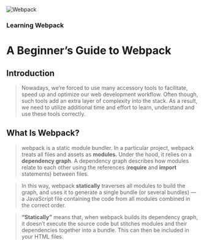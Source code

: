 ![Webpack](https://user-images.githubusercontent.com/40190772/87235137-d8732b00-c3d8-11ea-9422-fe329c1868af.png)

<p align="center">
  
  <h3>Learning Webpack</h3>
  
</p>

# A Beginner’s Guide to Webpack

## Introduction
> Nowadays, we’re forced to use many accessory tools to facilitate, speed up and optimize our web development workflow. Often though, such tools add an extra layer of complexity into the stack. As a result, we need to utilize additional time and effort to learn, understand and use these tools correctly.


## What Is Webpack?
> webpack is a static module bundler. In a particular project, webpack treats all files and assets as **modules**. Under the hood, it relies on a **dependency graph**. A dependency graph describes how modules relate to each other using the references (**require** and **import** statements) between files.

> In this way, webpack **statically** traverses all modules to build the graph, and uses it to generate a single bundle (or several bundles) — a JavaScript file containing the code from all modules combined in the correct order.

> **“Statically”** means that, when webpack builds its dependency graph, it doesn’t execute the source code but stitches modules and their dependencies together into a bundle. This can then be included in your HTML files.
